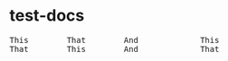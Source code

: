 # test-docs


<pre>
This        That        And             This
That        This        And             That    
</pre>
